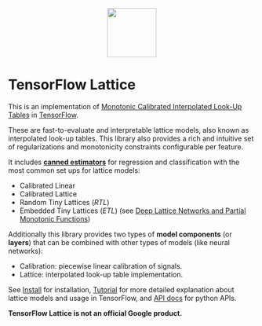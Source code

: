 <!-- Copyright 2017 The TensorFlow Lattice Authors.

Licensed under the Apache License, Version 2.0 (the "License");
you may not use this file except in compliance with the License.
You may obtain a copy of the License at

     http://www.apache.org/licenses/LICENSE-2.0

Unless required by applicable law or agreed to in writing, software
distributed under the License is distributed on an "AS IS" BASIS,
WITHOUT WARRANTIES OR CONDITIONS OF ANY KIND, either express or implied.
See the License for the specific language governing permissions and
limitations under the License.
=============================================================================-->
<div align="center">
<img src="g3doc/images/tensorflow_lattice.png" style="width: 100px"/>
</div>

# TensorFlow Lattice

This is an implementation of [Monotonic Calibrated Interpolated Look-Up Tables](http://jmlr.org/papers/v17/15-243.html) in [TensorFlow](https://www.tensorflow.org).

These are fast-to-evaluate and interpretable lattice models, also known as interpolated look-up tables. This library also provides a rich and intuitive set of regularizations and monotonicity constraints configurable per feature.

It includes [__canned estimators__](https://www.tensorflow.org/extend/estimators) for regression and classification with the most common set ups for lattice models:

* Calibrated Linear
* Calibrated Lattice
* Random Tiny Lattices (_RTL_)
* Embedded Tiny Lattices (_ETL_) (see [Deep Lattice Networks and Partial Monotonic Functions](https://research.google.com/pubs/pub46327.html))

Additionally this library provides two types of __model components__ (or __layers__) that can be combined with other types of models (like neural networks):

* Calibration: piecewise linear calibration of signals.
* Lattice: interpolated look-up table implementation.

See [Install](INSTALL.md) for installation,
[Tutorial](g3doc/tutorial/index.md) for more detailed explanation about lattice
models and usage in TensorFlow, and [API docs](g3doc/api_docs/python/index.md)
for python APIs.

__TensorFlow Lattice is not an official Google product.__
